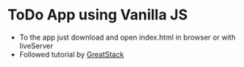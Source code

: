 # ToDo App using Vanilla JS

- To the app just download and open index.html in browser or with liveServer
- Followed tutorial by [GreatStack](https://www.youtube.com/watch?v=G0jO8kUrg-I)
